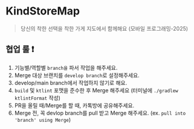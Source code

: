 # KindStoreMap
> 당신의 착한 선택을 착한 가게 지도에서 함께해요 (모바일 프로그래밍-2025) </br>

## 협업 룰 ❗️
1. 기능별/역할별 `branch을` 파서 작업을 해주세요.
2. Merge 대상 브랜치를 `develop branch`로 설정해주세요.
3. develop/main branch에서 작업하지 않기로 해요.
4. `build` 및 `ktlint` 포맷을 준수한 후 Merge 해주세요 (터미널에 `./gradlew ktlintFormat` 작성)
5. PR을 올릴 때/Merge를 할 때, 카톡방에 공유해주세요.
6. Merge 전, 꼭 devlop branch를 pull 받고 Merge 해주세요. (ex. `pull into 'branch' using Merge`)